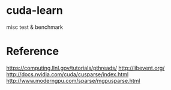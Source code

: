 cuda-learn
==========
misc test & benchmark

Reference
================
https://computing.llnl.gov/tutorials/pthreads/
http://libevent.org/
http://docs.nvidia.com/cuda/cusparse/index.html
http://www.moderngpu.com/sparse/mgpusparse.html
